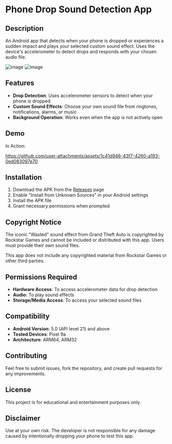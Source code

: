# Phone Drop Sound Detection App


## Description

An Android app that detects when your phone is dropped or experiences a sudden impact and plays your selected custom sound effect. Uses the device's accelerometer to detect drops and responds with your chosen audio file.

![image](https://github.com/user-attachments/assets/baa9f0ce-2cb7-43f6-9871-4dad7d659ea5)
![image](https://github.com/user-attachments/assets/92d0afde-9bd3-4986-8cc5-75f3718b6e4a)


## Features

- **Drop Detection**: Uses accelerometer sensors to detect when your phone is dropped
- **Custom Sound Effects**: Choose your own sound file from ringtones, notifications, alarms, or music
- **Background Operation**: Works even when the app is not actively open

## Demo

In Action:

https://github.com/user-attachments/assets/1c41d846-43f7-4260-a193-0ed083097e70

## Installation

1. Download the APK from the [Releases](../../releases) page
2. Enable "Install from Unknown Sources" in your Android settings
3. Install the APK file
4. Grant necessary permissions when prompted
## Copyright Notice

 The iconic "Wasted" sound effect from Grand Theft Auto is copyrighted by Rockstar Games and cannot be included or distributed with this app. Users must provide their own sound files. 

This app does not include any copyrighted material from Rockstar Games or other third parties.

## Permissions Required

- **Hardware Access**: To access accelerometer data for drop detection
- **Audio**: To play sound effects
- **Storage/Media Access**: To access your selected sound files

## Compatibility

- **Android Version**: 5.0 (API level 21) and above
- **Tested Devices**: Pixel 9a
- **Architecture**: ARM64, ARM32

## Contributing

Feel free to submit issues, fork the repository, and create pull requests for any improvements.

## License

This project is for educational and entertainment purposes only.

## Disclaimer

Use at your own risk. The developer is not responsible for any damage caused by intentionally dropping your phone to test this app.
